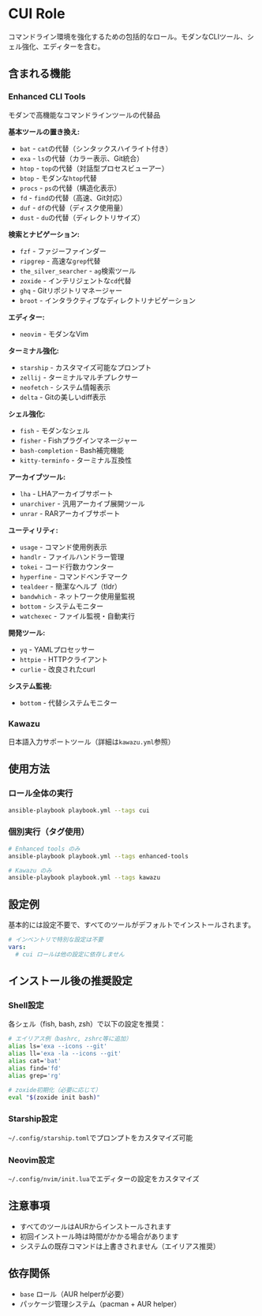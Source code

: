 # CUI Role

コマンドライン環境を強化するための包括的なロール。モダンなCLIツール、シェル強化、エディターを含む。

## 含まれる機能

### Enhanced CLI Tools
モダンで高機能なコマンドラインツールの代替品

**基本ツールの置き換え:**
- `bat` - `cat`の代替（シンタックスハイライト付き）
- `exa` - `ls`の代替（カラー表示、Git統合）
- `htop` - `top`の代替（対話型プロセスビューアー）
- `btop` - モダンな`htop`代替
- `procs` - `ps`の代替（構造化表示）
- `fd` - `find`の代替（高速、Git対応）
- `duf` - `df`の代替（ディスク使用量）
- `dust` - `du`の代替（ディレクトリサイズ）

**検索とナビゲーション:**
- `fzf` - ファジーファインダー
- `ripgrep` - 高速な`grep`代替
- `the_silver_searcher` - `ag`検索ツール
- `zoxide` - インテリジェントな`cd`代替
- `ghq` - Gitリポジトリマネージャー
- `broot` - インタラクティブなディレクトリナビゲーション

**エディター:**
- `neovim` - モダンなVim

**ターミナル強化:**
- `starship` - カスタマイズ可能なプロンプト
- `zellij` - ターミナルマルチプレクサー
- `neofetch` - システム情報表示
- `delta` - Gitの美しいdiff表示

**シェル強化:**
- `fish` - モダンなシェル
- `fisher` - Fishプラグインマネージャー
- `bash-completion` - Bash補完機能
- `kitty-terminfo` - ターミナル互換性

**アーカイブツール:**
- `lha` - LHAアーカイブサポート
- `unarchiver` - 汎用アーカイブ展開ツール
- `unrar` - RARアーカイブサポート

**ユーティリティ:**
- `usage` - コマンド使用例表示
- `handlr` - ファイルハンドラー管理
- `tokei` - コード行数カウンター
- `hyperfine` - コマンドベンチマーク
- `tealdeer` - 簡潔なヘルプ（tldr）
- `bandwhich` - ネットワーク使用量監視
- `bottom` - システムモニター
- `watchexec` - ファイル監視・自動実行

**開発ツール:**
- `yq` - YAMLプロセッサー
- `httpie` - HTTPクライアント
- `curlie` - 改良されたcurl

**システム監視:**
- `bottom` - 代替システムモニター

### Kawazu
日本語入力サポートツール（詳細は`kawazu.yml`参照）

## 使用方法

### ロール全体の実行
```bash
ansible-playbook playbook.yml --tags cui
```

### 個別実行（タグ使用）
```bash
# Enhanced tools のみ
ansible-playbook playbook.yml --tags enhanced-tools

# Kawazu のみ  
ansible-playbook playbook.yml --tags kawazu
```

## 設定例

基本的には設定不要で、すべてのツールがデフォルトでインストールされます。

```yaml
# インベントリで特別な設定は不要
vars:
  # cui ロールは他の設定に依存しません
```

## インストール後の推奨設定

### Shell設定
各シェル（fish, bash, zsh）で以下の設定を推奨：

```bash
# エイリアス例（bashrc, zshrc等に追加）
alias ls='exa --icons --git'
alias ll='exa -la --icons --git'  
alias cat='bat'
alias find='fd'
alias grep='rg'

# zoxide初期化（必要に応じて）
eval "$(zoxide init bash)"
```

### Starship設定
`~/.config/starship.toml`でプロンプトをカスタマイズ可能

### Neovim設定
`~/.config/nvim/init.lua`でエディターの設定をカスタマイズ

## 注意事項

- すべてのツールはAURからインストールされます
- 初回インストール時は時間がかかる場合があります
- システムの既存コマンドは上書きされません（エイリアス推奨）

## 依存関係

- `base` ロール（AUR helperが必要）
- パッケージ管理システム（pacman + AUR helper）
